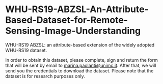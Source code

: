 # WHU-RS19-ABZSL-An-Attribute-Based-Dataset-for-Remote-Sensing-Image-Understanding
WHU-RS19 ABZSL: an attribute-based extension of the widely adopted WHU-RS19 dataset.


In order to obtain this dataset, please complete, sign and return the form that will be sent by email to marina.paolanti@unimc.it. After that, we will send you the credentials to download the dataset. Please note that the dataset is for research purposes only.
